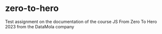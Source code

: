 # zero-to-hero
Test assignment on the documentation of the course JS From Zero To Hero 2023 from the DataMola company
